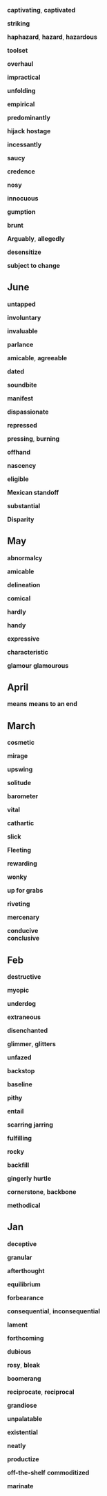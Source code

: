 
**captivating**, **captivated**

**striking**

**haphazard**, 
**hazard**, **hazardous**  

**toolset**

**overhaul**

**impractical**

**unfolding**

**empirical**

**predominantly**

**hijack**
**hostage**

**incessantly**

**saucy**

**credence**

**nosy**

**innocuous**

**gumption**

**brunt**

**Arguably**, **allegedly**

**desensitize**

**subject to change**

## June 

**untapped**

**involuntary**

**invaluable**

**parlance**

**amicable**, **agreeable**

**dated** 

**soundbite**  

**manifest**

**dispassionate**

**repressed**

**pressing**, **burning**  

**offhand**

**nascency**

**eligible**

**Mexican standoff**

**substantial**

**Disparity**  

## May 

**abnormalcy** 

**amicable**

**delineation**

**comical** 

**hardly**  

**handy**

**expressive**

**characteristic**

**glamour**
**glamourous**

## April 

**means**
**means to an end** 

## March

**cosmetic**

**mirage**

**upswing**

**solitude**

**barometer**

**vital**

**cathartic**

**slick** 

**Fleeting**

**rewarding**  

**wonky**  

**up for grabs** 

**riveting** 

**mercenary**  

**conducive**  
**conclusive**  


## Feb 

**destructive**

**myopic**  

**underdog** 

**extraneous**

**disenchanted**

**glimmer**, **glitters** 

**unfazed**

**backstop**  

**baseline**

**pithy**

**entail**

**scarring** 
**jarring** 

**fulfilling**

**rocky** 

**backfill**

**gingerly** 
**hurtle**

**cornerstone**, **backbone**

**methodical**

## Jan 

**deceptive**

**granular**

**afterthought** 

**equilibrium**

**forbearance**

**consequential**, **inconsequential**

**lament**

**forthcoming** 

**dubious**

**rosy**, **bleak**

**boomerang**

**reciprocate**, **reciprocal**

**grandiose**

**unpalatable**

**existential** 

**neatly**

**productize**

**off-the-shelf**
**commoditized**

**marinate**


